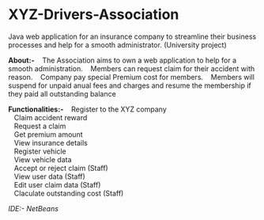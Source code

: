 # XYZ-Drivers-Association

Java web application for an insurance company to streamline their business processes and help for a smooth administrator. (University project)

**About:-**
&nbsp;&nbsp;&nbsp;The Association aims to own a web application to help for a smooth administration.
&nbsp;&nbsp;&nbsp;Members can request claim for their accident with reason.
&nbsp;&nbsp;&nbsp;Company pay special Premium cost for members.
&nbsp;&nbsp;&nbsp;Members will suspend for unpaid anual fees and charges and resume the membership if they paid all outstanding balance

**Functionalities:-**
&nbsp;&nbsp;&nbsp;Register to the XYZ company<br/>
&nbsp;&nbsp;&nbsp;Claim accident reward<br/>
&nbsp;&nbsp;&nbsp;Request a claim<br/>
&nbsp;&nbsp;&nbsp;Get premium amount<br/>
&nbsp;&nbsp;&nbsp;View insurance details<br/>
&nbsp;&nbsp;&nbsp;Register  vehicle<br/>
&nbsp;&nbsp;&nbsp;View vehicle data<br/>
&nbsp;&nbsp;&nbsp;Accept or reject claim (Staff)<br/>
&nbsp;&nbsp;&nbsp;View user data (Staff)<br/>
&nbsp;&nbsp;&nbsp;Edit user claim data (Staff)<br/>
&nbsp;&nbsp;&nbsp;Claculate outstanding cost (Staff)<br/>

*IDE:- NetBeans*
